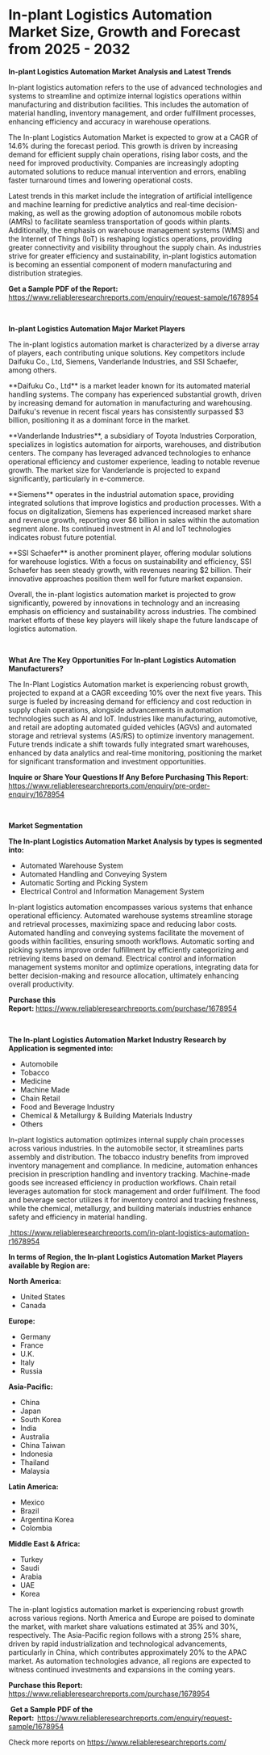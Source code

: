 <p><h1>In-plant Logistics Automation Market Size, Growth and Forecast from 2025 - 2032</h1></p><p><strong>In-plant Logistics Automation Market Analysis and Latest Trends</strong></p>
<p><p>In-plant logistics automation refers to the use of advanced technologies and systems to streamline and optimize internal logistics operations within manufacturing and distribution facilities. This includes the automation of material handling, inventory management, and order fulfillment processes, enhancing efficiency and accuracy in warehouse operations.</p><p>The In-plant Logistics Automation Market is expected to grow at a CAGR of 14.6% during the forecast period. This growth is driven by increasing demand for efficient supply chain operations, rising labor costs, and the need for improved productivity. Companies are increasingly adopting automated solutions to reduce manual intervention and errors, enabling faster turnaround times and lowering operational costs.</p><p>Latest trends in this market include the integration of artificial intelligence and machine learning for predictive analytics and real-time decision-making, as well as the growing adoption of autonomous mobile robots (AMRs) to facilitate seamless transportation of goods within plants. Additionally, the emphasis on warehouse management systems (WMS) and the Internet of Things (IoT) is reshaping logistics operations, providing greater connectivity and visibility throughout the supply chain. As industries strive for greater efficiency and sustainability, in-plant logistics automation is becoming an essential component of modern manufacturing and distribution strategies.</p></p>
<p><strong>Get a Sample PDF of the Report:&nbsp;</strong> <a href="https://www.reliableresearchreports.com/enquiry/request-sample/1678954?utm_campaign=3028&utm_medium=2&utm_source=Github&utm_content=ia&utm_term=24032025&utm_id=in-plant-logistics-automation">https://www.reliableresearchreports.com/enquiry/request-sample/1678954</a></p>
<p>&nbsp;</p>
<p><strong>In-plant Logistics Automation Major Market Players</strong></p>
<p><p>The in-plant logistics automation market is characterized by a diverse array of players, each contributing unique solutions. Key competitors include Daifuku Co., Ltd, Siemens, Vanderlande Industries, and SSI Schaefer, among others.</p><p>**Daifuku Co., Ltd** is a market leader known for its automated material handling systems. The company has experienced substantial growth, driven by increasing demand for automation in manufacturing and warehousing. Daifuku's revenue in recent fiscal years has consistently surpassed $3 billion, positioning it as a dominant force in the market.</p><p>**Vanderlande Industries**, a subsidiary of Toyota Industries Corporation, specializes in logistics automation for airports, warehouses, and distribution centers. The company has leveraged advanced technologies to enhance operational efficiency and customer experience, leading to notable revenue growth. The market size for Vanderlande is projected to expand significantly, particularly in e-commerce.</p><p>**Siemens** operates in the industrial automation space, providing integrated solutions that improve logistics and production processes. With a focus on digitalization, Siemens has experienced increased market share and revenue growth, reporting over $6 billion in sales within the automation segment alone. Its continued investment in AI and IoT technologies indicates robust future potential.</p><p>**SSI Schaefer** is another prominent player, offering modular solutions for warehouse logistics. With a focus on sustainability and efficiency, SSI Schaefer has seen steady growth, with revenues nearing $2 billion. Their innovative approaches position them well for future market expansion.</p><p>Overall, the in-plant logistics automation market is projected to grow significantly, powered by innovations in technology and an increasing emphasis on efficiency and sustainability across industries. The combined market efforts of these key players will likely shape the future landscape of logistics automation.</p></p>
<p>&nbsp;</p>
<p><strong>What Are The Key Opportunities For In-plant Logistics Automation Manufacturers?</strong></p>
<p><p>The In-Plant Logistics Automation market is experiencing robust growth, projected to expand at a CAGR exceeding 10% over the next five years. This surge is fueled by increasing demand for efficiency and cost reduction in supply chain operations, alongside advancements in automation technologies such as AI and IoT. Industries like manufacturing, automotive, and retail are adopting automated guided vehicles (AGVs) and automated storage and retrieval systems (AS/RS) to optimize inventory management. Future trends indicate a shift towards fully integrated smart warehouses, enhanced by data analytics and real-time monitoring, positioning the market for significant transformation and investment opportunities.</p></p>
<p><strong>Inquire or Share Your Questions If Any Before Purchasing This Report:</strong> <a href="https://www.reliableresearchreports.com/enquiry/pre-order-enquiry/1678954?utm_campaign=3028&utm_medium=2&utm_source=Github&utm_content=ia&utm_term=24032025&utm_id=in-plant-logistics-automation">https://www.reliableresearchreports.com/enquiry/pre-order-enquiry/1678954</a></p>
<p>&nbsp;</p>
<p><strong>Market Segmentation</strong></p>
<p><strong>The In-plant Logistics Automation Market Analysis by types is segmented into:</strong></p>
<p><ul><li>Automated Warehouse System</li><li>Automated Handling and Conveying System</li><li>Automatic Sorting and Picking System</li><li>Electrical Control and Information Management System</li></ul></p>
<p><p>In-plant logistics automation encompasses various systems that enhance operational efficiency. Automated warehouse systems streamline storage and retrieval processes, maximizing space and reducing labor costs. Automated handling and conveying systems facilitate the movement of goods within facilities, ensuring smooth workflows. Automatic sorting and picking systems improve order fulfillment by efficiently categorizing and retrieving items based on demand. Electrical control and information management systems monitor and optimize operations, integrating data for better decision-making and resource allocation, ultimately enhancing overall productivity.</p></p>
<p><strong>Purchase this Report:&nbsp;</strong><a href="https://www.reliableresearchreports.com/purchase/1678954?utm_campaign=3028&utm_medium=2&utm_source=Github&utm_content=ia&utm_term=24032025&utm_id=in-plant-logistics-automation">https://www.reliableresearchreports.com/purchase/1678954</a></p>
<p>&nbsp;</p>
<p><strong>The In-plant Logistics Automation Market Industry Research by Application is segmented into:</strong></p>
<p><ul><li>Automobile</li><li>Tobacco</li><li>Medicine</li><li>Machine Made</li><li>Chain Retail</li><li>Food and Beverage Industry</li><li>Chemical & Metallurgy & Building Materials Industry</li><li>Others</li></ul></p>
<p><p>In-plant logistics automation optimizes internal supply chain processes across various industries. In the automobile sector, it streamlines parts assembly and distribution. The tobacco industry benefits from improved inventory management and compliance. In medicine, automation enhances precision in prescription handling and inventory tracking. Machine-made goods see increased efficiency in production workflows. Chain retail leverages automation for stock management and order fulfillment. The food and beverage sector utilizes it for inventory control and tracking freshness, while the chemical, metallurgy, and building materials industries enhance safety and efficiency in material handling.</p></p>
<p><a href="https://www.reliableresearchreports.com/in-plant-logistics-automation-r1678954?utm_campaign=3028&utm_medium=2&utm_source=Github&utm_content=ia&utm_term=24032025&utm_id=in-plant-logistics-automation">&nbsp;https://www.reliableresearchreports.com/in-plant-logistics-automation-r1678954</a></p>
<p><strong>In terms of Region, the In-plant Logistics Automation Market Players available by Region are:</strong></p>
<p>
    <p> <strong> North America: </strong>
        <ul>
            <li>United States</li>
            <li>Canada</li>
        </ul>
        </p> 
    <p> <strong> Europe: </strong>
        <ul>
            <li>Germany</li>
            <li>France</li>
            <li>U.K.</li>
            <li>Italy</li>
            <li>Russia</li>
        </ul>
        </p> 
    <p> <strong> Asia-Pacific: </strong>
        <ul>
            <li>China</li>
            <li>Japan</li>
            <li>South Korea</li>
            <li>India</li>
            <li>Australia</li>
            <li>China Taiwan</li>
            <li>Indonesia</li>
            <li>Thailand</li>
            <li>Malaysia</li>
        </ul>
        </p> 
    <p> <strong> Latin America: </strong>
        <ul>
            <li>Mexico</li>
            <li>Brazil</li>
            <li>Argentina Korea</li>
            <li>Colombia</li>
        </ul>
        </p> 
    <p> <strong> Middle East & Africa: </strong>
        <ul>
            <li>Turkey</li>
            <li>Saudi</li>
            <li>Arabia</li>
            <li>UAE</li>
            <li>Korea</li>
        </ul>
    </p>
    </p>
<p><p>The in-plant logistics automation market is experiencing robust growth across various regions. North America and Europe are poised to dominate the market, with market share valuations estimated at 35% and 30%, respectively. The Asia-Pacific region follows with a strong 25% share, driven by rapid industrialization and technological advancements, particularly in China, which contributes approximately 20% to the APAC market. As automation technologies advance, all regions are expected to witness continued investments and expansions in the coming years.</p></p>
<p><strong>Purchase this Report: </strong><a href="https://www.reliableresearchreports.com/purchase/1678954?utm_campaign=3028&utm_medium=2&utm_source=Github&utm_content=ia&utm_term=24032025&utm_id=in-plant-logistics-automation">https://www.reliableresearchreports.com/purchase/1678954</a></p>
<p>&nbsp;<strong>Get a Sample PDF of the Report:&nbsp;&nbsp;</strong><a href="https://www.reliableresearchreports.com/enquiry/request-sample/1678954?utm_campaign=3028&utm_medium=2&utm_source=Github&utm_content=ia&utm_term=24032025&utm_id=in-plant-logistics-automation">https://www.reliableresearchreports.com/enquiry/request-sample/1678954</a></p>
<p><strong></strong></p>
<p>Check more reports on <a href="https://www.reliableresearchreports.com/?utm_campaign=3028&utm_medium=2&utm_source=Github&utm_content=ia&utm_term=24032025&utm_id=in-plant-logistics-automation">https://www.reliableresearchreports.com/</a></p>